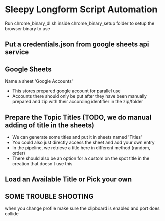 # Sleepy Longform Script Automation

Run chrome_binary_dl.sh inside chrome_binary_setup folder to setup the browser binary to use

## Put a credentials.json from google sheets api service

## Google Sheets

Name a sheet 'Google Accounts'

- This stores prepared google account for parallel use
- Accounts there should only be put after they have been manually prepared and zip with their according identifier in the zip/folder

## Prepare the Topic Titles (TODO, we do manual adding of title in the sheets)

- We can generate some titles and put it in sheets named 'Titles'
- You could also just directly access the sheet and add your own entry
- In the pipeline, we retrieve a title here in different method (random, order)
- There should also be an option for a custom on the spot title in the creation that doesn't use this

## Load an Available Title or Pick your own

## SOME TROUBLE SHOOTING

when you change profile make sure the clipboard is enabled and port does collide
